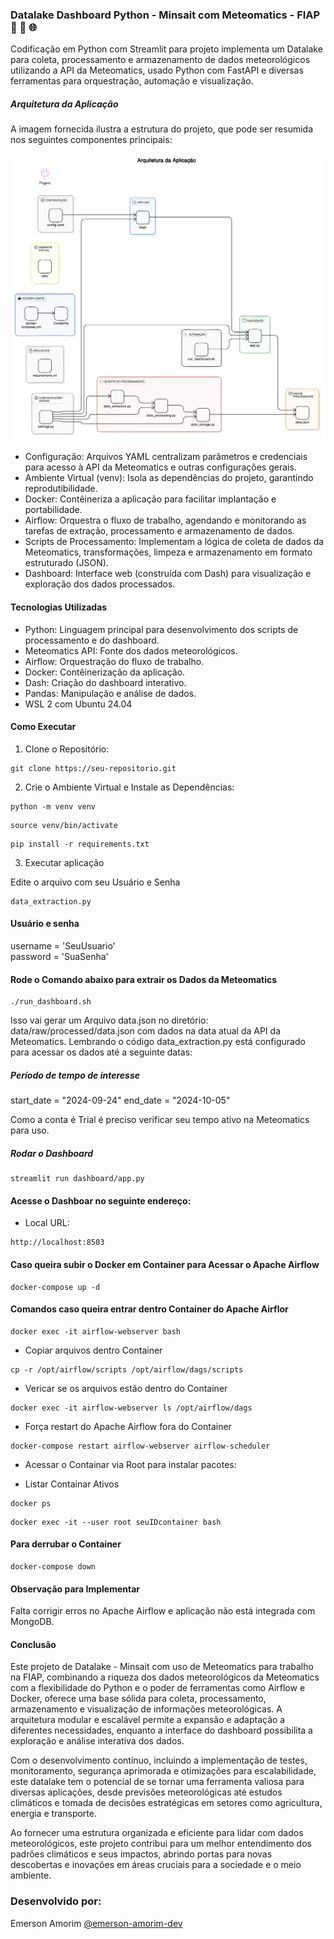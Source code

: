 ### Datalake Dashboard Python - Minsait com Meteomatics - FIAP 🚀 🔄 🌐
Codificação em Python com Streamlit para projeto implementa um Datalake para coleta, processamento e armazenamento de dados meteorológicos utilizando a API da Meteomatics, usado Python com FastAPI e diversas ferramentas para orquestração, automação e visualização.

##### Arquitetura da Aplicação
A imagem fornecida ilustra a estrutura do projeto, que pode ser resumida nos seguintes componentes principais:

![](https://raw.githubusercontent.com/emersonamorim-dev/Datalake-Dashboard-Python/refs/heads/main/diagrama/Arquitetura-Modular.png)


- Configuração: Arquivos YAML centralizam parâmetros e credenciais para acesso à API da Meteomatics e outras configurações gerais.
- Ambiente Virtual (venv): Isola as dependências do projeto, garantindo reprodutibilidade.
- Docker: Contêineriza a aplicação para facilitar implantação e portabilidade.
- Airflow: Orquestra o fluxo de trabalho, agendando e monitorando as tarefas de extração, processamento e armazenamento de dados.
- Scripts de Processamento: Implementam a lógica de coleta de dados da Meteomatics, transformações, limpeza e armazenamento em formato estruturado (JSON).
- Dashboard: Interface web (construída com Dash) para visualização e exploração dos dados processados.

#### Tecnologias Utilizadas
- Python: Linguagem principal para desenvolvimento dos scripts de processamento e do dashboard.
- Meteomatics API: Fonte dos dados meteorológicos.
- Airflow: Orquestração do fluxo de trabalho.
- Docker: Contêinerização da aplicação.
- Dash: Criação do dashboard interativo.
- Pandas: Manipulação e análise de dados.
- WSL 2 com Ubuntu 24.04

#### Como Executar
1. Clone o Repositório:
```
git clone https://seu-repositorio.git
```

2. Crie o Ambiente Virtual e Instale as Dependências:

```
python -m venv venv
```

```
source venv/bin/activate
```

```
pip install -r requirements.txt
```

3. Executar aplicação

Edite o arquivo com seu Usuário e Senha

```
data_extraction.py
```

#### Usuário e senha
username = 'SeuUsuario'  
password = 'SuaSenha'  


#### Rode o Comando abaixo para extrair os Dados da Meteomatics

```
./run_dashboard.sh
```

Isso vai gerar um Arquivo data.json no diretório: data/raw/processed/data.json com dados na data atual da API da
Meteomatics.
Lembrando o código data_extraction.py está configurado para acessar os dados até a seguinte datas:

##### Período de tempo de interesse 
start_date = "2024-09-24"
end_date = "2024-10-05"

Como a conta é Trial é preciso verificar seu tempo ativo na Meteomatics para uso.

##### Rodar o Dashboard
```
streamlit run dashboard/app.py
```

#### Acesse o Dashboar no seguinte endereço:

- Local URL: 
```
http://localhost:8503
```

#### Caso queira subir o Docker em Container para Acessar o Apache Airflow

```
docker-compose up -d
```

#### Comandos caso queira entrar dentro Container do Apache Airflor
```
docker exec -it airflow-webserver bash
```

- Copiar arquivos dentro Container
```
cp -r /opt/airflow/scripts /opt/airflow/dags/scripts
```

- Vericar se os arquivos estão dentro do Container
```
docker exec -it airflow-webserver ls /opt/airflow/dags
```


- Força restart do Apache Airflow fora do Container
```
docker-compose restart airflow-webserver airflow-scheduler
```

- Acessar o Containar via Root para instalar pacotes:

- Listar Containar Ativos
```
docker ps

```
```
docker exec -it --user root seuIDcontainer bash
```

#### Para derrubar o Container
```
docker-compose down
```

#### Observação para Implementar
Falta corrigir erros no Apache Airflow e aplicação não está integrada com MongoDB.


#### Conclusão
Este projeto de Datalake - Minsait com uso de Meteomatics para trabalho na FIAP, combinando a riqueza dos dados meteorológicos da Meteomatics com a flexibilidade do Python e o poder de ferramentas como Airflow e Docker, oferece uma base sólida para coleta, processamento, armazenamento e visualização de informações meteorológicas. A arquitetura modular e escalável permite a expansão e adaptação a diferentes necessidades, enquanto a interface do dashboard possibilita a exploração e análise interativa dos dados.

Com o desenvolvimento contínuo, incluindo a implementação de testes, monitoramento, segurança aprimorada e otimizações para escalabilidade, este datalake tem o potencial de se tornar uma ferramenta valiosa para diversas aplicações, desde previsões meteorológicas até estudos climáticos e tomada de decisões estratégicas em setores como agricultura, energia e transporte.

Ao fornecer uma estrutura organizada e eficiente para lidar com dados meteorológicos, este projeto contribui para um melhor entendimento dos padrões climáticos e seus impactos, abrindo portas para novas descobertas e inovações em áreas cruciais para a sociedade e o meio ambiente.


### Desenvolvido por:
Emerson Amorim [@emerson-amorim-dev](https://www.linkedin.com/in/emerson-amorim-dev/)
